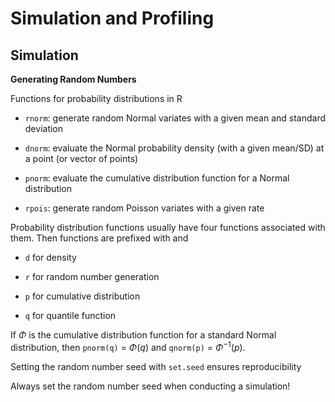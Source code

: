 # Simulation and Profiling

## Simulation

**Generating Random Numbers**

Functions for probability distributions in R

* `rnorm`: generate random Normal variates with a given mean and standard deviation

* `dnorm`: evaluate the Normal probability density (with a given mean/SD) at a point
(or vector of points)

* `pnorm`: evaluate the cumulative distribution function for a Normal distribution

* `rpois`: generate random Poisson variates with a given rate

Probability distribution functions usually have four functions associated with them. 
Then functions are prefixed with and

* `d` for density

* `r` for random number generation

* `p` for cumulative distribution

* `q` for quantile function

If $\Phi$ is the cumulative distribution function for a standard Normal distribution, then
`pnorm(q)` = $\Phi(q)$ and `qnorm(p)` = $\Phi^{-1}(p)$.

Setting the random number seed with `set.seed` ensures reproducibility

Always set the random number seed when conducting a simulation!

































































